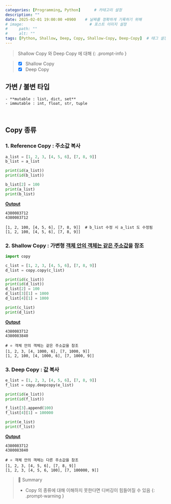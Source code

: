 ```yaml
---
categories: [Programming, Python]      # 카테고리 설정
description: ""
date: 2025-02-01 19:00:00 +0900    # 날짜를 정확하게 기록하기 위해
# image:                             # 포스트 이미지 설정
#     path: ""
#     alt: ""
tags: [Python, Shallow, Deep, Copy, Shallow-Copy, Deep-Copy]  # 태그 설정
---
```


> Shallow Copy 와 Deep Copy 에 대해 
{: .prompt-info }

> - [x] Shallow Copy
> - [x] Deep Copy   

## 가변 / 불변 타입
    - **mutable : list, dict, set**
    - immutable : int, float, str, tuple
<br>

## Copy 종류
### 1. **Reference Copy** : 주소값 복사
```python
a_list = [1, 2, 3, [4, 5, 6], [7, 8, 9]]
b_list = a_list

print(id(a_list))
print(id(b_list))

b_list[2] = 100
print(a_list)
print(b_list)
```

**<u>Output</u>**
```terminal
4380083712
4380083712

[1, 2, 100, [4, 5, 6], [7, 8, 9]]  # b_list 수정 시 a_list 도 수정됨
[1, 2, 100, [4, 5, 6], [7, 8, 9]]
```

### 2. **Shallow Copy** : 가변형 <u>객체 안의 객체는 같은 주소값</u>을 참조

```python
import copy

c_list = [1, 2, 3, [4, 5, 6], [7, 8, 9]]
d_list = copy.copy(c_list)

print(id(c_list))
print(id(d_list))
d_list[2] = 100
d_list[3][1] = 1000
d_list[4][1] = 1000

print(c_list)
print(d_list)
```

**<u>Output</u>**
```terminal
4380083712
4380083840

# ⭐️ 객체 안의 객체는 같은 주소값을 참조
[1, 2, 3, [4, 1000, 6], [7, 1000, 9]]
[1, 2, 100, [4, 1000, 6], [7, 1000, 9]]
```

### 3. **Deep Copy** : 값 복사

```python
e_list = [1, 2, 3, [4, 5, 6], [7, 8, 9]]
f_list = copy.deepcopy(e_list)

print(id(e_list))
print(id(f_list))

f_list[3].append(100)
f_list[4][1] = 100000

print(e_list)
print(f_list)
```

**<u>Output</u>**
```terminal
4380083712
4380083840

# ⭐️ 객체 안의 객체는 다른 주소값을 참조
[1, 2, 3, [4, 5, 6], [7, 8, 9]]
[1, 2, 3, [4, 5, 6, 100], [7, 100000, 9]]
```



> 📖 Summary
> - Copy 의 종류에 대해 이해하지 못한다면 디버깅이 힘들어질 수 있음
{: .prompt-warning }
